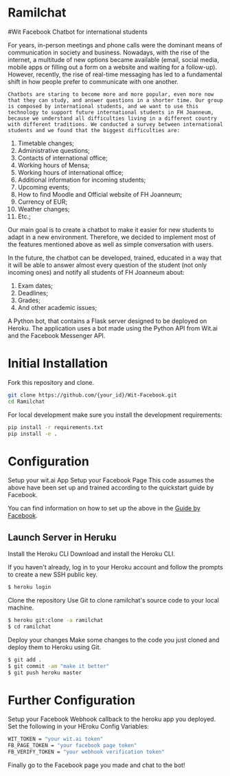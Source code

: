 # Ramilchat
#Wit Facebook Chatbot for international students

For years, in-person meetings and phone calls were the dominant means of communication in society and business. Nowadays, with the rise of the internet, a multitude of new options became available (email, social media, mobile apps or filling out a form on a website and waiting for a follow-up). However, recently, the rise of real-time messaging has led to a fundamental shift in how people prefer to communicate with one another.

	Chatbots are staring to become more and more popular, even more now that they can study, and answer questions in a shorter time. Our group is composed by international students, and we want to use this technology to support future international students in FH Joanneum, because we understand all difficulties living in a different country with different traditions. We conducted a survey between international students and we found that the biggest difficulties are:
	
1.	Timetable changes;
2.	Administrative questions;
3.	Contacts of international office;
4.	Working hours of Mensa;
5.	Working hours of international office;
6.	Additional information for incoming students;
7.	Upcoming events;
8.	How to find Moodle and Official website of FH Joanneum;
9.	Currency of EUR;
10.	Weather changes;
11.	Etc.;

Our main goal is to create a chatbot to make it easier for new students to adapt in a new environment. Therefore, we decided to implement most of the features mentioned above as well as simple conversation with users.

In the future, the chatbot can be developed, trained, educated in a way that it will be able to answer almost every question of the student (not only incoming ones) and notify all students of FH Joanneum about:

  1.	Exam dates;
  2.	Deadlines;
  3.	Grades;
  4.	And other academic issues;


A Python bot, that contains a Flask server designed to be deployed on Heroku. The application uses a bot made using the Python API from Wit.ai and the Facebook Messenger API.

# Initial Installation
Fork this repository and clone.

```bash
git clone https://github.com/{your_id}/Wit-Facebook.git
cd Ramilchat
```
For local development make sure you install the development requirements:

```bash
pip install -r requirements.txt
pip install -e .
```

# Configuration
Setup your wit.ai App
Setup your Facebook Page
This code assumes the above have been set up and trained according to the quickstart guide by Facebook.

You can find information on how to set up the above in the [Guide by Facebook](https://developers.facebook.com/quickstarts/?platform=web).

## Launch Server in Heruku

Install the Heroku CLI
Download and install the Heroku CLI.

If you haven't already, log in to your Heroku account and follow the prompts to create a new SSH public key.
```bash
$ heroku login
```

Clone the repository
Use Git to clone ramilchat's source code to your local machine.

```bash
$ heroku git:clone -a ramilchat
$ cd ramilchat
```

Deploy your changes
Make some changes to the code you just cloned and deploy them to Heroku using Git.
```bash
$ git add .
$ git commit -am "make it better"
$ git push heroku master
```
# Further Configuration
Setup your Facebook Webhook callback to the heroku app you deployed.
Set the following in your HEroku Config Variables:
```bash
WIT_TOKEN = "your wit.ai token"
FB_PAGE_TOKEN = "your facebook page token"
FB_VERIFY_TOKEN = "your webhook verification token"
```
Finally go to the Facebook page you made and chat to the bot!
